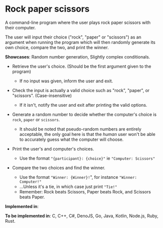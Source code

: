 # Rock paper scissors

A command-line program where the user plays rock paper scissors with their computer.

The user will input their choice ("rock", "paper" or "scissors") as an argument when running the program which will then randomly generate its own choice, compare the two, and print the winner.

**Showcases**: Random number generation, Slightly complex conditionals.

* Retrieve the user's choice. (Should be the first argument given to the program)
    * If no input was given, inform the user and exit.

* Check the input is actually a valid choice such as "rock", "paper", or "scissors". (Case-insensitive)
    * If it isn't, notify the user and exit after printing the valid options.

* Generate a random number to decide whether the computer's choice is `rock`, `paper` or `scissors`.
    * It should be noted that pseudo-random numbers are entirely acceptable, the only goal here is that the *human* user won't be able to accurately guess what the computer will choose.

* Print the user's and computer's choices.
    * Use the format `"{participant}: {choice}"` ie `"Computer: Scissors"`

* Compare the two choices and find the winner.
    * Use the format `"Winner: {Winner}!`", for instance `"Winner: Computer!"`
    * ...Unless it's a tie, in which case just print `"Tie!"`
    * Remember: Rock beats Scissors, Paper beats Rock, and Scissors beats Paper.

**Implemented in**:

**To be implemented in**: C, C++, C#, DenoJS, Go, Java, Kotlin, Node.js, Ruby, Rust.
